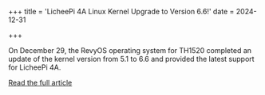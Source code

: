+++
title = 'LicheePi 4A Linux Kernel Upgrade to Version 6.6!'
date = 2024-12-31

+++

On December 29, the RevyOS operating system for TH1520 completed an update of the kernel version from 5.1 to 6.6 and provided the latest support for LicheePi 4A.

[Read the full article](https://mp.weixin.qq.com/s/SMFjqs0Ot0_A-a13AuzCXg)